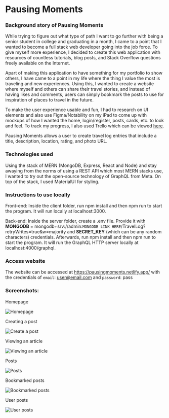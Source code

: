 # Pausing Moments

### Background story of Pausing Moments

While trying to figure out what type of path I want to go further with being a senior student in college and graduating in a month, I came to a point that I wanted to become a full stack web developer going into the job force. To give myself more experience, I decided to create this web application with resources of countless tutorials, blog posts, and Stack Overflow questions freely available on the Internet.

Apart of making this application to have something for my portfolio to show others, I have came to a point in my life where the thing I value the most is traveling and new experiences. Using this, I wanted to create a website where myself and others can share their travel stories, and instead of having likes and comments, users can simply bookmark the posts to use for inspiration of places to travel in the future.

To make the user experience usable and fun, I had to research on UI elements and also use Figma/Notability on my iPad to come up with mockups of how I wanted the home, login/register, posts, cards, etc. to look and feel. To track my progress, I also used Trello which can be viewed <a href="https://trello.com/b/0um5skA9/travel-log-application">here</a>.

Pausing Moments allows a user to create travel log entries that include a title, description, location, rating, and photo URL.

### Technologies used

Using the stack of MERN (MongoDB, Express, React and Node) and stay awaying from the norms of using a REST API which most MERN stacks use, I wanted to try out the open-source technology of GraphQL from Meta. On top of the stack, I used MaterialUI for styling.

### Instructions to use locally

Front-end: Inside the client folder, run npm install and then npm run to start the program. It will run locally at localhost:3000.

Back-end: Inside the server folder, create a .env file. Provide it with <b>MONGODB</b> = mongodb+srv://admin:`MONGODB LINK HERE`/TravelLog?retryWrites=true&w=majority and <b>SECRET_KEY</b> (which can be any random characters) credentials. Afterwards, run npm install and then npm run to start the program. It will run the GraphQL HTTP server locally at localhost:4000/graphql.

### Access website

The website can be accessed at <a href="https://pausingmoments.netlify.app/">https://pausingmoments.netlify.app/</a> with the credentials of `email`: user@email.com and `password`: pass

### Screenshots:

Homepage

![Homepage](https://i.imgur.com/0OnEWZv.png)

Creating a post

![Create a post](https://i.imgur.com/87VPps1.png)

Viewing an article

![Viewing an article](https://i.imgur.com/Bl3znqb.png)

Posts

![Posts](https://i.imgur.com/16wJ7oG.png)

Bookmarked posts

![Bookmarked posts](https://i.imgur.com/TXBSWeY.png)

User posts

![User posts](https://i.imgur.com/pdXQVzq.png)


